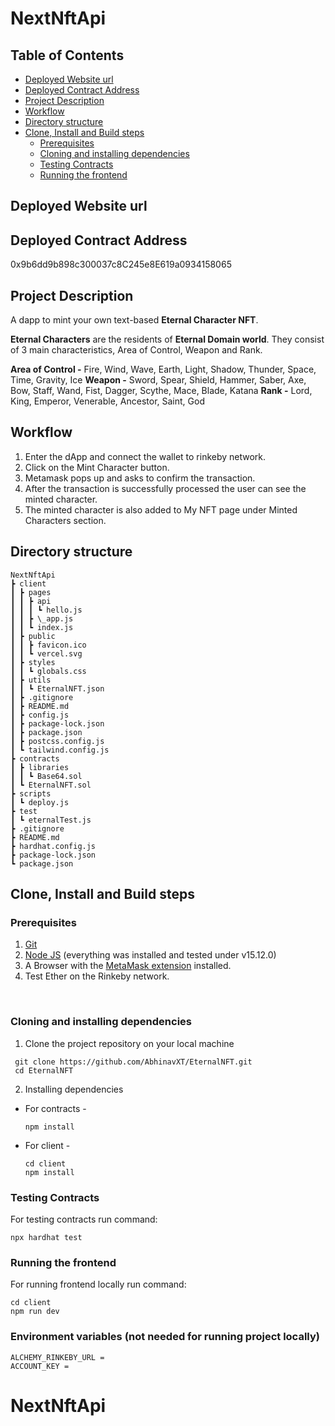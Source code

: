 # NextNftApi

## Table of Contents
  - [Deployed Website url](#deployed-website-url)
  - [Deployed Contract Address](#deployed-contract-address)
  - [Project Description](#project-description)
  - [Workflow](#workflow)
  - [Directory structure](#directory-structure)
  - [Clone, Install and Build steps](#clone-install-and-build-steps)
    - [Prerequisites](#prerequisites)
    - [Cloning and installing dependencies](#cloning-and-installing-dependencies)
    - [Testing Contracts](#testing-contracts)
    - [Running the frontend](#running-the-frontend)

## Deployed Website url


## Deployed Contract Address

0x9b6dd9b898c300037c8C245e8E619a0934158065

## Project Description

A dapp to mint your own text-based **Eternal Character NFT**.

**Eternal Characters** are the residents of **Eternal Domain world**. They consist of 3 main characteristics, Area of Control, Weapon and Rank.

**Area of Control -** Fire, Wind, Wave, Earth, Light, Shadow, Thunder, Space, Time, Gravity, Ice
**Weapon -** Sword, Spear, Shield, Hammer, Saber, Axe, Bow, Staff, Wand, Fist, Dagger, Scythe, Mace, Blade, Katana
**Rank -** Lord, King, Emperor, Venerable, Ancestor, Saint, God

## Workflow

1. Enter the dApp and connect the wallet to rinkeby network.
2. Click on the Mint Character button.
3. Metamask pops up and asks to confirm the transaction.
4. After the transaction is successfully processed the user can see the minted character.
5. The minted character is also added to My NFT page under Minted Characters section.

## Directory structure

```
NextNftApi
┣ client
┃ ┣ pages
┃ ┃ ┣ api
┃ ┃ ┃ ┗ hello.js
┃ ┃ ┣ \_app.js
┃ ┃ ┗ index.js
┃ ┣ public
┃ ┃ ┣ favicon.ico
┃ ┃ ┗ vercel.svg
┃ ┣ styles
┃ ┃ ┗ globals.css
┃ ┣ utils
┃ ┃ ┗ EternalNFT.json
┃ ┣ .gitignore
┃ ┣ README.md
┃ ┣ config.js
┃ ┣ package-lock.json
┃ ┣ package.json
┃ ┣ postcss.config.js
┃ ┗ tailwind.config.js
┣ contracts
┃ ┣ libraries
┃ ┃ ┗ Base64.sol
┃ ┗ EternalNFT.sol
┣ scripts
┃ ┗ deploy.js
┣ test
┃ ┗ eternalTest.js
┣ .gitignore
┣ README.md
┣ hardhat.config.js
┣ package-lock.json
┗ package.json
```

## Clone, Install and Build steps

### Prerequisites

1. [Git](https://git-scm.com/)
2. [Node JS](https://nodejs.org/en/) (everything was installed and tested under v15.12.0)
3. A Browser with the [MetaMask extension](https://metamask.io/) installed.
4. Test Ether on the Rinkeby network.

<br>

### Cloning and installing dependencies

1. Clone the project repository on your local machine

```
 git clone https://github.com/AbhinavXT/EternalNFT.git
 cd EternalNFT
```

2. Installing dependencies

- For contracts -
  ```
  npm install
  ```
- For client -
  ```
  cd client
  npm install
  ```

### Testing Contracts

For testing contracts run command:

```
npx hardhat test
```

### Running the frontend

For running frontend locally run command:

```
cd client
npm run dev
```

### Environment variables (not needed for running project locally)

```
ALCHEMY_RINKEBY_URL =
ACCOUNT_KEY =
```
# NextNftApi
